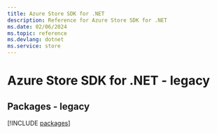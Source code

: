```yaml
---
title: Azure Store SDK for .NET
description: Reference for Azure Store SDK for .NET
ms.date: 02/06/2024
ms.topic: reference
ms.devlang: dotnet
ms.service: store
---
```

# Azure Store SDK for .NET - legacy
## Packages - legacy
[!INCLUDE [packages](store-index.md)]